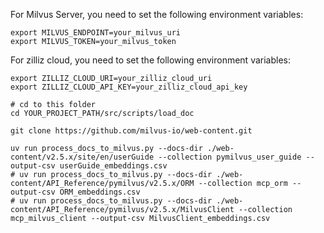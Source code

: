 For Milvus Server, you need to set the following environment variables:
```shell
export MILVUS_ENDPOINT=your_milvus_uri
export MILVUS_TOKEN=your_milvus_token
```

For zilliz cloud, you need to set the following environment variables:
```shell
export ZILLIZ_CLOUD_URI=your_zilliz_cloud_uri
export ZILLIZ_CLOUD_API_KEY=your_zilliz_cloud_api_key
```

```shell
# cd to this folder
cd YOUR_PROJECT_PATH/src/scripts/load_doc

git clone https://github.com/milvus-io/web-content.git

uv run process_docs_to_milvus.py --docs-dir ./web-content/v2.5.x/site/en/userGuide --collection pymilvus_user_guide --output-csv userGuide_embeddings.csv
# uv run process_docs_to_milvus.py --docs-dir ./web-content/API_Reference/pymilvus/v2.5.x/ORM --collection mcp_orm --output-csv ORM_embeddings.csv
# uv run process_docs_to_milvus.py --docs-dir ./web-content/API_Reference/pymilvus/v2.5.x/MilvusClient --collection mcp_milvus_client --output-csv MilvusClient_embeddings.csv
```
